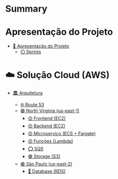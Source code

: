 # Summary

# Apresentação do Projeto
- [📃 Apresentação do Projeto](./apresentacao.md)
  - [⏲️ Sprints](./apresentacao/sprints.md)
# ☁️ Solução Cloud (AWS)
<!-- - [☁️ Solução Cloud (AWS)](./infra.md) -->
- [🏛️ Arquitetura](./infra.md)
  <!-- - [Regiões](./infra/regions.md) -->
  - [🌐 Route 53](./infra/route53.md)
  - [🟣 North Virginia (us-east-1)](./infra/regions/us-east-1.md)
    - [🟡 Frontend (EC2)](./infra/frontend.md)
    - [🟡 Backend (EC2)](./infra/backend.md)
    - [🟡 Microserviço (ECS + Fargate)](./infra/microservicos.md)
    - [🟡 Funções (Lambda)](./infra/funcoes.md)
    - [⭕ SQS](./infra/sqs.md)
    - [🟢 Storage (S3)](./infra/storage.md)
  - [🟣 São Paulo (us-east-2)](./infra/regions/sa-east-1.md)
    - [🔵 Database (RDS)](./infra/database.md)

  <!-- - [💂‍♀️ IAM](./infra/iam.md) -->
<!-- - [💲 Estimativa de Custo](./infra/custo.md) -->
<!-- - [👨‍💻 IaC](./iac.md) -->
